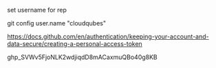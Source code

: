 
set username for rep

git config user.name "cloudqubes" 


https://docs.github.com/en/authentication/keeping-your-account-and-data-secure/creating-a-personal-access-token

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